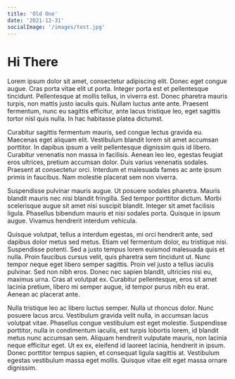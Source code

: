 ```yaml
---
title: 'Old One'
date: '2021-12-31'
socialImage: '/images/test.jpg'
---
```


# Hi There

Lorem ipsum dolor sit amet, consectetur adipiscing elit. Donec eget congue augue. Cras porta vitae elit ut porta. Integer porta est et pellentesque tincidunt. Pellentesque at mollis tellus, in viverra est. Donec pharetra mauris turpis, non mattis justo iaculis quis. Nullam luctus ante ante. Praesent fermentum, nunc eu sagittis efficitur, ante lacus tristique leo, eget sagittis tortor nisl quis nulla. In hac habitasse platea dictumst.

Curabitur sagittis fermentum mauris, sed congue lectus gravida eu. Maecenas eget aliquam elit. Vestibulum blandit lorem sit amet accumsan porttitor. In dapibus ipsum a velit pellentesque dignissim quis id libero. Curabitur venenatis non massa in facilisis. Aenean leo leo, egestas feugiat eros ultrices, pretium accumsan dolor. Duis varius venenatis sodales. Praesent at consectetur orci. Interdum et malesuada fames ac ante ipsum primis in faucibus. Nam molestie placerat sem non viverra.

Suspendisse pulvinar mauris augue. Ut posuere sodales pharetra. Mauris blandit mauris nec nisi blandit fringilla. Sed tempor porttitor dictum. Morbi scelerisque augue sit amet nisi suscipit blandit. Integer sit amet facilisis ligula. Phasellus bibendum mauris et nisi sodales porta. Quisque in ipsum augue. Vivamus hendrerit interdum vehicula.

Quisque volutpat, tellus a interdum egestas, mi orci hendrerit ante, sed dapibus dolor metus sed metus. Etiam vel fermentum dolor, eu tristique nisi. Suspendisse potenti. Sed a justo tempus lorem euismod malesuada quis et nulla. Proin faucibus cursus velit, quis pharetra sem tincidunt ut. Nunc tempor neque eget libero semper sagittis. Proin vel justo a tellus iaculis pulvinar. Sed non nibh eros. Donec nec sapien blandit, ultricies nisi eu, maximus urna. Cras at volutpat ex. Curabitur pellentesque, eros sit amet lacinia pretium, libero mi semper augue, id tempor purus nibh eu erat. Aenean ac placerat ante.

Nulla tristique leo ac libero luctus semper. Nulla ut rhoncus dolor. Nunc posuere lacus arcu. Vestibulum gravida velit nulla, in accumsan lacus volutpat vitae. Phasellus congue vestibulum est eget molestie. Suspendisse porttitor, nulla in condimentum iaculis, est turpis lobortis lorem, id blandit metus nunc accumsan sem. Aliquam hendrerit vulputate mauris, non lacinia neque efficitur eget. Ut ex ex, eleifend id laoreet lacinia, hendrerit in ipsum. Donec porttitor tempus sapien, et consequat ligula sagittis at. Vestibulum egestas vestibulum massa eget mollis. Quisque vitae elit eget massa ornare dignissim.
